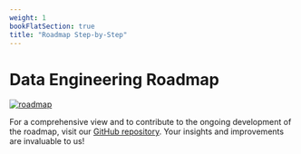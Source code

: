 ```yaml
---
weight: 1
bookFlatSection: true
title: "Roadmap Step-by-Step"
---
```

# Data Engineering Roadmap

[![roadmap](https://raw.githubusercontent.com/data-burst/data-engineering-roadmap/main/statics/roadmap.png)](https://github.com/data-burst/data-engineering-roadmap)


For a comprehensive view and to contribute to the ongoing development of the roadmap, visit our [GitHub repository](https://github.com/data-burst/data-engineering-roadmap). Your insights and improvements are invaluable to us!

